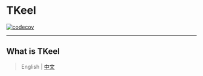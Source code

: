 # TKeel

[![codecov](https://codecov.io/gh/xujielong/demo/branch/master/graph/badge.svg?token=MR6NSOHHA9)](https://codecov.io/gh/xujielong/demo)


----

## What is TKeel

> English | [中文](README_zh.md)
